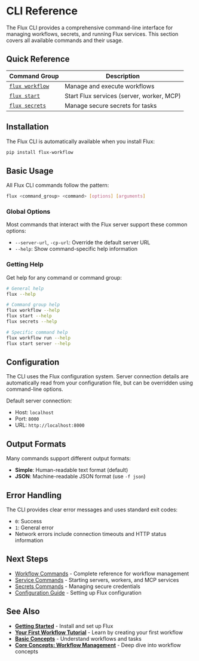 # CLI Reference

The Flux CLI provides a comprehensive command-line interface for managing workflows, secrets, and running Flux services. This section covers all available commands and their usage.

## Quick Reference

| Command Group | Description |
|---------------|-------------|
| [`flux workflow`](workflow.md) | Manage and execute workflows |
| [`flux start`](start.md) | Start Flux services (server, worker, MCP) |
| [`flux secrets`](secrets.md) | Manage secure secrets for tasks |

## Installation

The Flux CLI is automatically available when you install Flux:

```bash
pip install flux-workflow
```

## Basic Usage

All Flux CLI commands follow the pattern:

```bash
flux <command_group> <command> [options] [arguments]
```

### Global Options

Most commands that interact with the Flux server support these common options:

- `--server-url`, `-cp-url`: Override the default server URL
- `--help`: Show command-specific help information

### Getting Help

Get help for any command or command group:

```bash
# General help
flux --help

# Command group help
flux workflow --help
flux start --help
flux secrets --help

# Specific command help
flux workflow run --help
flux start server --help
```

## Configuration

The CLI uses the Flux configuration system. Server connection details are automatically read from your configuration file, but can be overridden using command-line options.

Default server connection:
- Host: `localhost`
- Port: `8000`
- URL: `http://localhost:8000`

## Output Formats

Many commands support different output formats:

- **Simple**: Human-readable text format (default)
- **JSON**: Machine-readable JSON format (use `-f json`)

## Error Handling

The CLI provides clear error messages and uses standard exit codes:

- `0`: Success
- `1`: General error
- Network errors include connection timeouts and HTTP status information

## Next Steps

- [Workflow Commands](workflow.md) - Complete reference for workflow management
- [Service Commands](start.md) - Starting servers, workers, and MCP services
- [Secrets Commands](secrets.md) - Managing secure credentials
- [Configuration Guide](../getting-started/installation.md) - Setting up Flux configuration

## See Also

- **[Getting Started](../getting-started/installation.md)** - Install and set up Flux
- **[Your First Workflow Tutorial](../tutorials/your-first-workflow.md)** - Learn by creating your first workflow
- **[Basic Concepts](../getting-started/basic_concepts.md)** - Understand workflows and tasks
- **[Core Concepts: Workflow Management](../core-concepts/workflow-management.md)** - Deep dive into workflow concepts
